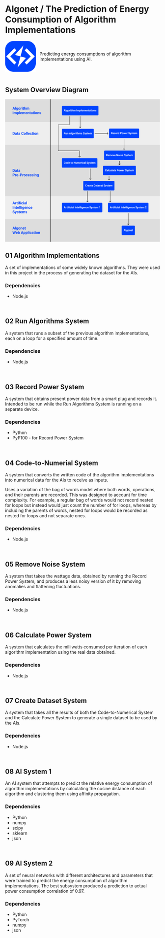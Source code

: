 # Algonet / The Prediction of Energy Consumption of Algorithm Implementations

<div style="display: flex; align-items: center; gap: 12px">
<img src='Logo.png' alt='System Overview Diagram' width="100" />

Predicting energy consumptions of algorithm implementations using AI.

</div>
<br />

## System Overview Diagram

<img src='SystemOverviewDiagram.png' alt='System Overview Diagram' width="640" />

<br />

## 01 Algorithm Implementations

A set of implementations of some widely known algorithms. They were used in this project in the process of generating the dataset for the AIs.

### Dependencies

-   Node.js

<br />

## 02 Run Algorithms System

A system that runs a subset of the previous algorithm implementations, each on a loop for a specified amount of time.

### Dependencies

-   Node.js

<br />

## 03 Record Power System

A system that obtains present power data from a smart plug and records it. Intended to be run while the Run Algorithms System is running on a separate device.

### Dependencies

-   Python
-   PyP100 - for Record Power System

<br />

## 04 Code-to-Numerial System

A system that converts the written code of the algorithm implementations into numerical data for the AIs to receive as inputs.

Uses a variation of the bag of words model where both words, operations, and their parents are recorded. This was designed to account for time complexity. For example, a regular bag of words would not record nested for loops but instead would just count the number of for loops, whereas by including the parents of words, nested for loops would be recorded as nested for loops and not separate ones.

### Dependencies

-   Node.js

<br />

## 05 Remove Noise System

A system that takes the wattage data, obtained by running the Record Power System, and produces a less noisy version of it by removing anomalies and flattening fluctuations.

### Dependencies

-   Node.js

<br />

## 06 Calculate Power System

A system that calculates the milliwatts consumed per iteration of each algorithm implementation using the real data obtained.

### Dependencies

-   Node.js

<br />

## 07 Create Dataset System

A system that takes all the results of both the Code-to-Numerical System and the Calculate Power System to generate a single dataset to be used by the AIs.

### Dependencies

-   Node.js

<br />

## 08 AI System 1

An AI system that attempts to predict the relative energy consumption of algorithm implementations by calculating the cosine distance of each algorithm and clustering them using affinity propagation.

### Dependencies

-   Python
-   numpy
-   scipy
-   sklearn
-   json

<br />

## 09 AI System 2

A set of neural networks with different architectures and parameters that were trained to predict the energy consumption of algorithm implementations. The best subsystem produced a prediction to actual power consumption correlation of 0.97.

### Dependencies

-   Python
-   PyTorch
-   numpy
-   json
